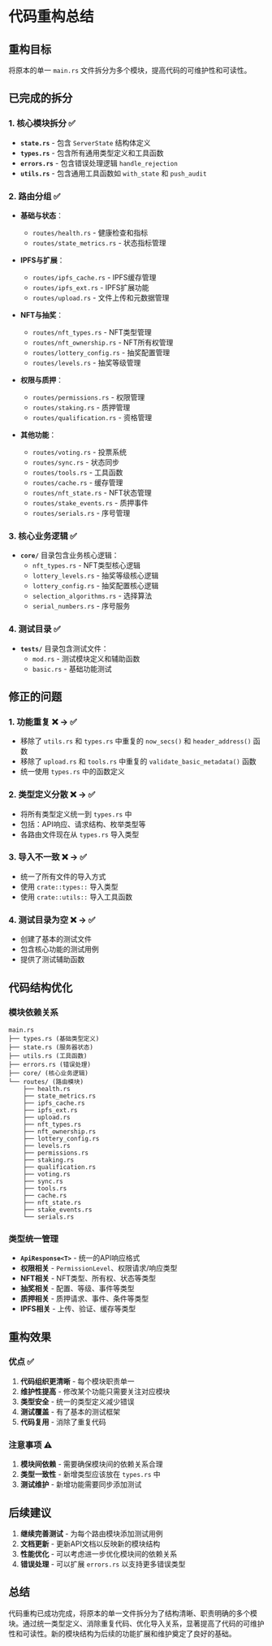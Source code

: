 # 代码重构总结

## 重构目标
将原本的单一 `main.rs` 文件拆分为多个模块，提高代码的可维护性和可读性。

## 已完成的拆分

### 1. 核心模块拆分 ✅
- **`state.rs`** - 包含 `ServerState` 结构体定义
- **`types.rs`** - 包含所有通用类型定义和工具函数
- **`errors.rs`** - 包含错误处理逻辑 `handle_rejection`
- **`utils.rs`** - 包含通用工具函数如 `with_state` 和 `push_audit`

### 2. 路由分组 ✅
- **基础与状态**：
  - `routes/health.rs` - 健康检查和指标
  - `routes/state_metrics.rs` - 状态指标管理
  
- **IPFS与扩展**：
  - `routes/ipfs_cache.rs` - IPFS缓存管理
  - `routes/ipfs_ext.rs` - IPFS扩展功能
  - `routes/upload.rs` - 文件上传和元数据管理
  
- **NFT与抽奖**：
  - `routes/nft_types.rs` - NFT类型管理
  - `routes/nft_ownership.rs` - NFT所有权管理
  - `routes/lottery_config.rs` - 抽奖配置管理
  - `routes/levels.rs` - 抽奖等级管理
  
- **权限与质押**：
  - `routes/permissions.rs` - 权限管理
  - `routes/staking.rs` - 质押管理
  - `routes/qualification.rs` - 资格管理
  
- **其他功能**：
  - `routes/voting.rs` - 投票系统
  - `routes/sync.rs` - 状态同步
  - `routes/tools.rs` - 工具函数
  - `routes/cache.rs` - 缓存管理
  - `routes/nft_state.rs` - NFT状态管理
  - `routes/stake_events.rs` - 质押事件
  - `routes/serials.rs` - 序号管理

### 3. 核心业务逻辑 ✅
- **`core/`** 目录包含业务核心逻辑：
  - `nft_types.rs` - NFT类型核心逻辑
  - `lottery_levels.rs` - 抽奖等级核心逻辑
  - `lottery_config.rs` - 抽奖配置核心逻辑
  - `selection_algorithms.rs` - 选择算法
  - `serial_numbers.rs` - 序号服务

### 4. 测试目录 ✅
- **`tests/`** 目录包含测试文件：
  - `mod.rs` - 测试模块定义和辅助函数
  - `basic.rs` - 基础功能测试

## 修正的问题

### 1. 功能重复 ❌ → ✅
- 移除了 `utils.rs` 和 `types.rs` 中重复的 `now_secs()` 和 `header_address()` 函数
- 移除了 `upload.rs` 和 `tools.rs` 中重复的 `validate_basic_metadata()` 函数
- 统一使用 `types.rs` 中的函数定义

### 2. 类型定义分散 ❌ → ✅
- 将所有类型定义统一到 `types.rs` 中
- 包括：API响应、请求结构、枚举类型等
- 各路由文件现在从 `types.rs` 导入类型

### 3. 导入不一致 ❌ → ✅
- 统一了所有文件的导入方式
- 使用 `crate::types::` 导入类型
- 使用 `crate::utils::` 导入工具函数

### 4. 测试目录为空 ❌ → ✅
- 创建了基本的测试文件
- 包含核心功能的测试用例
- 提供了测试辅助函数

## 代码结构优化

### 模块依赖关系
```
main.rs
├── types.rs (基础类型定义)
├── state.rs (服务器状态)
├── utils.rs (工具函数)
├── errors.rs (错误处理)
├── core/ (核心业务逻辑)
└── routes/ (路由模块)
    ├── health.rs
    ├── state_metrics.rs
    ├── ipfs_cache.rs
    ├── ipfs_ext.rs
    ├── upload.rs
    ├── nft_types.rs
    ├── nft_ownership.rs
    ├── lottery_config.rs
    ├── levels.rs
    ├── permissions.rs
    ├── staking.rs
    ├── qualification.rs
    ├── voting.rs
    ├── sync.rs
    ├── tools.rs
    ├── cache.rs
    ├── nft_state.rs
    ├── stake_events.rs
    └── serials.rs
```

### 类型统一管理
- **`ApiResponse<T>`** - 统一的API响应格式
- **权限相关** - `PermissionLevel`、权限请求/响应类型
- **NFT相关** - NFT类型、所有权、状态等类型
- **抽奖相关** - 配置、等级、事件等类型
- **质押相关** - 质押请求、事件、条件等类型
- **IPFS相关** - 上传、验证、缓存等类型

## 重构效果

### 优点 ✅
1. **代码组织更清晰** - 每个模块职责单一
2. **维护性提高** - 修改某个功能只需要关注对应模块
3. **类型安全** - 统一的类型定义减少错误
4. **测试覆盖** - 有了基本的测试框架
5. **代码复用** - 消除了重复代码

### 注意事项 ⚠️
1. **模块间依赖** - 需要确保模块间的依赖关系合理
2. **类型一致性** - 新增类型应该放在 `types.rs` 中
3. **测试维护** - 新增功能需要同步添加测试

## 后续建议

1. **继续完善测试** - 为每个路由模块添加测试用例
2. **文档更新** - 更新API文档以反映新的模块结构
3. **性能优化** - 可以考虑进一步优化模块间的依赖关系
4. **错误处理** - 可以扩展 `errors.rs` 以支持更多错误类型

## 总结

代码重构已成功完成，将原本的单一文件拆分为了结构清晰、职责明确的多个模块。通过统一类型定义、消除重复代码、优化导入关系，显著提高了代码的可维护性和可读性。新的模块结构为后续的功能扩展和维护奠定了良好的基础。
